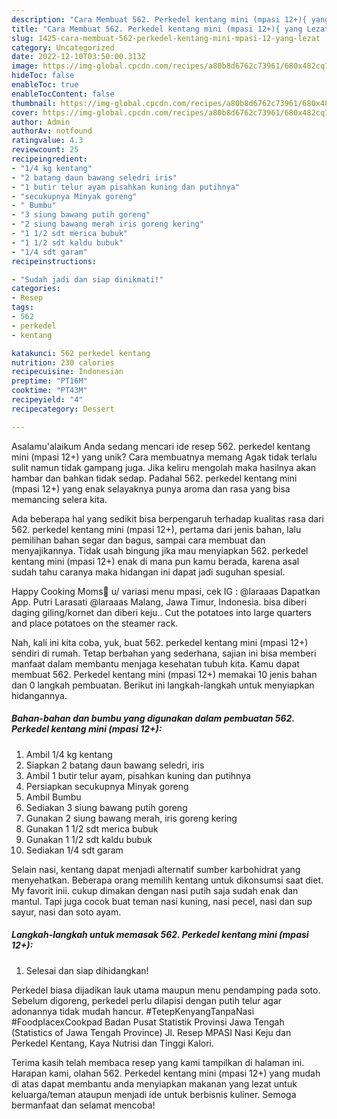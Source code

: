```yaml
---
description: "Cara Membuat 562. Perkedel kentang mini (mpasi 12+){ yang Lezat"
title: "Cara Membuat 562. Perkedel kentang mini (mpasi 12+){ yang Lezat"
slug: 1425-cara-membuat-562-perkedel-kentang-mini-mpasi-12-yang-lezat
category: Uncategorized
date: 2022-12-10T03:50:00.313Z
image: https://img-global.cpcdn.com/recipes/a80b8d6762c73961/680x482cq70/562-perkedel-kentang-mini-mpasi-12-foto-resep-utama.jpg
hideToc: false
enableToc: true
enableTocContent: false
thumbnail: https://img-global.cpcdn.com/recipes/a80b8d6762c73961/680x482cq70/562-perkedel-kentang-mini-mpasi-12-foto-resep-utama.jpg
cover: https://img-global.cpcdn.com/recipes/a80b8d6762c73961/680x482cq70/562-perkedel-kentang-mini-mpasi-12-foto-resep-utama.jpg
author: Admin
authorAv: notfound
ratingvalue: 4.3
reviewcount: 25
recipeingredient:
- "1/4 kg kentang"
- "2 batang daun bawang seledri iris"
- "1 butir telur ayam pisahkan kuning dan putihnya"
- "secukupnya Minyak goreng"
- " Bumbu"
- "3 siung bawang putih goreng"
- "2 siung bawang merah iris goreng kering"
- "1 1/2 sdt merica bubuk"
- "1 1/2 sdt kaldu bubuk"
- "1/4 sdt garam"
recipeinstructions:

- "Sudah jadi dan siap dinikmati!"
categories:
- Resep
tags:
- 562
- perkedel
- kentang

katakunci: 562 perkedel kentang 
nutrition: 230 calories
recipecuisine: Indonesian
preptime: "PT16M"
cooktime: "PT43M"
recipeyield: "4"
recipecategory: Dessert

---
```



Asalamu'alaikum Anda sedang mencari ide resep 562. perkedel kentang mini (mpasi 12+) yang unik? Cara membuatnya memang Agak tidak terlalu sulit namun tidak gampang juga. Jika keliru mengolah maka hasilnya akan hambar dan bahkan tidak sedap. Padahal 562. perkedel kentang mini (mpasi 12+) yang enak selayaknya punya aroma dan rasa yang bisa memancing selera kita.


Ada beberapa hal yang sedikit bisa berpengaruh terhadap kualitas rasa dari 562. perkedel kentang mini (mpasi 12+), pertama dari jenis bahan, lalu pemilihan bahan segar dan bagus, sampai cara membuat dan menyajikannya. Tidak usah bingung jika mau menyiapkan 562. perkedel kentang mini (mpasi 12+) enak di mana pun kamu berada, karena asal sudah tahu caranya maka hidangan ini dapat jadi suguhan spesial.

Happy Cooking Moms🥰 u/ variasi menu mpasi, cek IG : @laraaas Dapatkan App. Putri Larasati @laraaas Malang, Jawa Timur, Indonesia. bisa diberi daging giling/kornet dan diberi keju.. Cut the potatoes into large quarters and place potatoes on the steamer rack.


Nah, kali ini kita coba, yuk, buat 562. perkedel kentang mini (mpasi 12+) sendiri di rumah. Tetap berbahan yang sederhana, sajian ini bisa memberi manfaat dalam membantu menjaga kesehatan tubuh kita. Kamu dapat membuat 562. Perkedel kentang mini (mpasi 12+) memakai 10 jenis bahan dan 0 langkah pembuatan. Berikut ini langkah-langkah untuk menyiapkan hidangannya.

<!--inarticleads1-->

##### Bahan-bahan dan bumbu yang digunakan dalam pembuatan 562. Perkedel kentang mini (mpasi 12+):

1. Ambil 1/4 kg kentang
1. Siapkan 2 batang daun bawang seledri, iris
1. Ambil 1 butir telur ayam, pisahkan kuning dan putihnya
1. Persiapkan secukupnya Minyak goreng
1. Ambil  Bumbu
1. Sediakan 3 siung bawang putih goreng
1. Gunakan 2 siung bawang merah, iris goreng kering
1. Gunakan 1 1/2 sdt merica bubuk
1. Gunakan 1 1/2 sdt kaldu bubuk
1. Sediakan 1/4 sdt garam


Selain nasi, kentang dapat menjadi alternatif sumber karbohidrat yang menyehatkan. Beberapa orang memilih kentang untuk dikonsumsi saat diet. My favorit inii. cukup dimakan dengan nasi putih saja sudah enak dan mantul. Tapi juga cocok buat teman nasi kuning, nasi pecel, nasi dan sup sayur, nasi dan soto ayam. 

<!--inarticleads2-->

##### Langkah-langkah untuk memasak 562. Perkedel kentang mini (mpasi 12+):


1. Selesai dan siap dihidangkan!

Perkedel biasa dijadikan lauk utama maupun menu pendamping pada soto. Sebelum digoreng, perkedel perlu dilapisi dengan putih telur agar adonannya tidak mudah hancur. #TetepKenyangTanpaNasi #FoodplacexCookpad Badan Pusat Statistik Provinsi Jawa Tengah (Statistics of Jawa Tengah Province) Jl. Resep MPASI Nasi Keju dan Perkedel Kentang, Kaya Nutrisi dan Tinggi Kalori. 

Terima kasih telah membaca resep yang kami tampilkan di halaman ini. Harapan kami, olahan 562. Perkedel kentang mini (mpasi 12+) yang mudah di atas dapat membantu anda menyiapkan makanan yang lezat untuk keluarga/teman ataupun menjadi ide untuk berbisnis kuliner. Semoga bermanfaat dan selamat mencoba!
